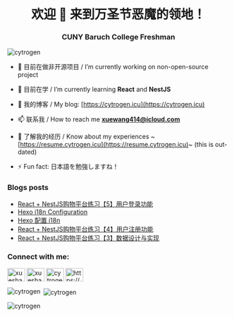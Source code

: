 <h1 align="center">欢迎 👋 来到万圣节恶魔的领地！</h1>
<h3 align="center">CUNY Baruch College Freshman</h3>

<p align="left"> <img src="https://komarev.com/ghpvc/?username=cytrogen&label=Profile%20views&color=0e75b6&style=flat" alt="cytrogen" /> </p>

[//]: # (<p align="left"> <a href="https://github.com/ryo-ma/github-profile-trophy"><img src="https://github-profile-trophy.vercel.app/?username=cytrogen" alt="cytrogen" /></a> </p>)

- 🔭 目前在做非开源项目 / I’m currently working on non-open-source project

- 🌱 目前在学 / I’m currently learning **React** and **NestJS**

- 📝 我的博客 / My blog: [https://cytrogen.icu](https://cytrogen.icu)

- 📫 联系我 / How to reach me **xuewang414@icloud.com**

- 📄 了解我的经历 / Know about my experiences ~[https://resume.cytrogen.icu](https://resume.cytrogen.icu)~ (this is out-dated)

- ⚡ Fun fact: 日本語を勉強しますね！

### Blogs posts
<!-- BLOG-POST-LIST:START -->
- [React + NestJS购物平台练习【5】用户登录功能](https://cytrogen.icu/posts/270a.html)
- [Hexo i18n Configuration](https://cytrogen.icu/posts/567.html)
- [Hexo 配置 i18n](https://cytrogen.icu/posts/17cc.html)
- [React + NestJS购物平台练习【4】用户注册功能](https://cytrogen.icu/posts/8853.html)
- [React + NestJS购物平台练习【3】数据设计与实现](https://cytrogen.icu/posts/5a4b.html)
<!-- BLOG-POST-LIST:END -->

<h3 align="left">Connect with me:</h3>
<p align="left">
<a href="https://linkedin.com/in/xueshanw" target="blank"><img align="center" src="https://raw.githubusercontent.com/rahuldkjain/github-profile-readme-generator/master/src/images/icons/Social/linked-in-alt.svg" alt="xueshanw" height="30" width="40" /></a>
<a href="https://www.facebook.com/profile.php?id=61550253733197&mibextid=LQQJ4d" target="blank"><img align="center" src="https://raw.githubusercontent.com/rahuldkjain/github-profile-readme-generator/master/src/images/icons/Social/facebook.svg" alt="xueshan wang" height="30" width="40" /></a>
<a href="https://discord.gg/cytrogen64" target="blank"><img align="center" src="https://raw.githubusercontent.com/rahuldkjain/github-profile-readme-generator/master/src/images/icons/Social/discord.svg" alt="cytrogen64" height="30" width="40" /></a>
<a href="/https://cytrogen.icu/atom.xml" target="blank"><img align="center" src="https://raw.githubusercontent.com/rahuldkjain/github-profile-readme-generator/master/src/images/icons/Social/rss.svg" alt="https://cytrogen.icu/atom.xml" height="30" width="40" /></a>
</p>

<p><img align="left" src="https://github-readme-stats.vercel.app/api/top-langs?username=cytrogen&show_icons=true&theme=radical&locale=en&layout=compact&hide=SCSS,Less,CSS" alt="cytrogen" /></p>

<p>&nbsp;<img align="center" src="https://github-readme-stats.vercel.app/api?username=cytrogen&show_icons=true&theme=radical&locale=en" alt="cytrogen" /></p>

<p><img align="center" src="https://github-readme-streak-stats.herokuapp.com/?user=cytrogen&theme=highcontrast" alt="cytrogen" /></p>
